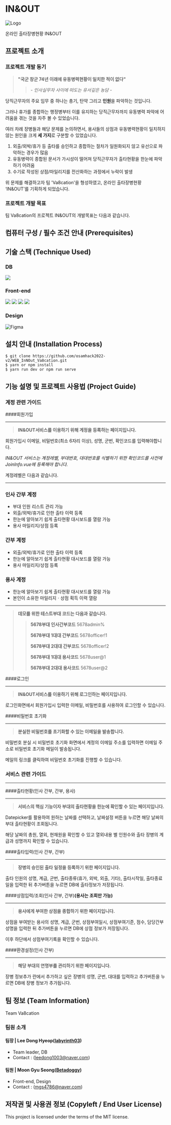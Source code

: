 # IN&OUT
![Logo](https://user-images.githubusercontent.com/55483479/192314612-2734729e-9ff9-4002-927f-2aeb55418a77.png)

온라인 출타장병현황 IN&OUT

## 프로젝트 소개
### 프로젝트 개발 동기
> **"국군 창군 74년 이래에 유동병력현황이 일치한 적이 없다"**
>> \- *인사실무자 사이에 떠도는 유서깊은 농담* \-

당직근무자의 주요 임무 중 하나는 총기, 탄약 그리고 **인원**을 파악하는 것입니다.

그러나 휴가를 종합하는 행정병부터 이를 유지하는 당직근무자까지 유동병력 파악에 어려움을 겪는 것을 자주 볼 수 있었습니다. 

여러 차례 장병들과 해당 문제를 논의하면서, 용사들의 상점과 유동병력현황이 일치하지 않는 원인을 크게 **세 가지**로 구분할 수 있었습니다.

1. 외출/외박/휴가 등 출타를 승인하고 종합하는 절차가 일원화되지 않고 유선으로 파악하는 경우가 많음
2. 유동병력이 종합된 문서가 가시성이 떨어져 당직근무자가 출타현황을 한눈에 파악하기 어려움
3. 수기로 작성된 상점/마일리지를 전산화하는 과정에서 누락이 발생

위 문제를 해결하고자 팀 'Va8cation'을 형성하였고,
온라인 출타장병현황 ‘IN&OUT’를 기획하게 되었습니다.

### 프로젝트 개발 목표
팀 Va8cation의 프로젝트 IN&OUT의 개발목표는 다음과 같습니다.


## 컴퓨터 구성 / 필수 조건 안내 (Prerequisites)


## 기술 스택 (Technique Used) 

### DB
<img src="https://img.shields.io/badge/firebase-FFFFFF?style=for-the-badge&logo=firebase&logoColor=orange"/>

### Front-end
<img src="https://img.shields.io/badge/html5-E34F26?style=for-the-badge&logo=html5&logoColor=white"> <img src="https://img.shields.io/badge/css-1572B6?style=for-the-badge&logo=css3&logoColor=white"> <img src="https://img.shields.io/badge/javascript-F7DF1E?style=for-the-badge&logo=javascript&logoColor=black"> <img src="https://img.shields.io/badge/vue.js-4FC08D?style=for-the-badge&logo=vue.js&logoColor=white">

### Design
![Figma](https://img.shields.io/badge/figma-%23F24E1E.svg?style=for-the-badge&logo=figma&logoColor=white)

## 설치 안내 (Installation Process)
```
$ git clone https://github.com/osamhack2022-v2/WEB_InNOut_Va8cation.git
$ yarn or npm install
$ yarn run dev or npm run serve
```

## 기능 설명 및 프로젝트 사용법 (Project Guide)

### 계정 관련 가이드

####회원가입

-------------
> **IN&OUT서비스를 이용하기 위해 계정을 등록하는 페이지입니다.** 

 회원가입시 이메일, 비밀번호(최소 6자리 이상), 성명, 군번, 확인코드를 입력해야합니다.
 
_IN&OUT 서비스는 계정레벨, 부대번호, 대대번호를 식별하기 위한 확인코드를 사전에 JoinInfo.vue에 등록해야 합니다._

 계정레벨은 다음과 같습니다.
 
------------------
### 인사 간부 계정
- 부대 인원 리스트 관리 가능
- 외출/외박/휴가로 인한 출타 이력 등록
- 한눈에 알아보기 쉽게 출타현황 대시보드를 열람 가능
- 용사 마일리지/상점 등록
### 간부 계정
- 외출/외박/휴가로 인한 출타 이력 등록
- 한눈에 알아보기 쉽게 출타현황 대시보드를 열람 가능
- 용사 마일리지/상점 등록
### 용사 계정
- 한눈에 알아보기 쉽게 출타현황 대시보드를 열람 가능
- 본인이 소유한 마일리지ㆍ상점 획득 이력 열람

---------------
> **데모를 위한 테스트부대 코드는 다음과 같습니다.**
>> **5678부대 인사간부코드** 5678admin%
>> 
>> **5678부대 1대대 간부코드** 5678officer!1
>> 
>> **5678부대 2대대 간부코드** 5678officer!2
>> 
>> **5678부대 1대대 용사코드** 5678user@1
>> 
>> **5678부대 2대대 용사코드** 5678user@2

####로그인

-------------
> **IN&OUT서비스를 이용하기 위해 로그인하는 페이지입니다.**
 
 로그인화면에서 회원가입시 입력한 이메일, 비밀번호를 사용하여 로그인할 수 있습니다.

####비밀번호 초기화

-------------
> **분실한 비밀번호를 초기화할 수 있는 이메일을 발송합니다.**

 비밀번호 분실 시 비밀번호 초기화 화면에서 계정의 이메일 주소를 입력하면 이메일 주소로 비밀번호 초기화 메일이 발송됩니다.
 
 메일의 링크를 클릭하여 비밀번호 초기화를 진행할 수 있습니다.

### 서비스 관련 가이드

--------------------
####출타현황(인사 간부, 간부, 용사)

-----------
> **서비스의 핵심 기능이자 부대의 출타현황을 한눈에 확인할 수 있는 페이지입니다.** 
>
 Datepicker를 활용하여 원하는 날짜를 선택하고, 날짜설정 버튼을 누르면 해당 날짜의 부대 출타현황이 조회됩니다.
 
 해당 날짜의 총원, 열외, 현재원을 확인할 수 있고 열외내용 별 인원수와 출타 장병의 계급과 성명까지 확인할 수 있습니다.

####출타입력(인사 간부, 간부)

-----------
> **장병의 승인된 출타 일정을 등록하기 위한 페이지입니다.**

 출타 인원의 성명, 계급, 군번, 출타종류(휴가, 외박, 외출, 기타), 출타시작일, 출타종료일을 입력한 뒤 추가버튼을 누르면 DB에 출타정보가 저장됩니다.

####상점입력/조회(인사 간부, 간부)**(용사는 조회만 가능)**

----------
> **용사에게 부여한 상점을 종합하기 위한 페이지입니다.**
 
 상점을 부여받는 용사의 성명, 계급, 군번, 상점부여일시, 상점부여기준, 점수, 담당간부성명을 입력한 뒤 추가버튼을 누르면 DB에 상점 정보가 저장됩니다.
 
 이후 하단에서 상점부여기록을 확인할 수 있습니다.
 
####환경설정(인사 간부)

-----------
> **해당 부대의 연명부를 관리하기 위한 페이지입니다.**
 
 장병 정보추가 란에서 추가하고 싶은 장병의 성명, 군번, 대대를 입력하고 추가버튼을 누르면 DB에 장병 정보가 추가됩니다.
 
## 팀 정보 (Team Information)
Team Va8cation
### 팀원 소개
#### 팀장 | Lee Dong Hyeop([labyrinth03](https://github.com/labyrinth03)) 
- Team leader, DB
- Contact : (leedong1003@naver.com)
#### 팀원 | Moon Gyu Seong([Betadoggy](https://github.com/Betadoggy))
- Front-end, Design
- Contact : (mgs4786@naver.com)

## 저작권 및 사용권 정보 (Copyleft / End User License)
This project is licensed under the terms of the MIT license.
